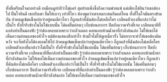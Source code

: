 ทั้งที่เตรียมใจมาอย่างดี
เหมือนดูท่าทีว่าไม่แคร์
สุดท้ายเพิ่งซึ้งถึงความพ่ายแพ้
แค่เพียงได้ยินว่าเธอต้องไป
ฝืนใจยินดี เธอกับเขา
ยิ้มให้เบาๆ เท่าที่ไหว
ต้องพูดว่าเขาเหมาะสมกันแค่ไหน
ทั้งที่ในใจมันตรงข้ามกัน
ถ้าคนดูเข้มแข็งแปลว่าอยู่คนเดียวไหว
ก็ถูกแล้วที่ฉันต้องไม่เหลือใคร
เกลียดตัวเองที่แกล้งว่าไม่เป็นไร
ทั้งที่จริงข้างในไม่ใช่แบบนั้น
ได้แค่ยิ้มอ่อนๆ
เก็บซ่อนอาการ
ปิดบังความจริงที่เจอ
เกลียดนาทีที่แกล้งทำเป็นมองฟ้า
รู้ว่าต้องหลบตาเพราะว่ากลัวเผลอ
คอยแอบห้ามน้ำตาที่กำลังล้นเอ่อ
ไม่ให้เธอได้เห็นความอ่อนแอของหัวใจ
แม้ต้องแสดงสักเท่าไร
ห้ามใจไม่ให้ดูเหนี่ยวรั้ง
ไม่อยากจะทำให้เธอต้องผิดหวัง
จะเจ็บยังไงก็ต้องยอมให้ไป
ถ้าคนดูเข้มแข็งแปลว่าอยู่คนเดียวไหว
ก็ถูกแล้วที่ฉันต้องไม่เหลือใคร
เกลียดตัวเองที่แกล้งว่าไม่เป็นไร
ทั้งที่จริงข้างในไม่ใช่แบบนั้น
ได้แค่ยิ้มอ่อนๆ
เก็บซ่อนอาการ
ปิดบังความจริงที่เจอ
เกลียดนาทีที่แกล้งทำเป็นมองฟ้า
รู้ว่าต้องหลบตาเพราะว่ากลัวเผลอ
คอยแอบห้ามน้ำตาที่กำลังล้นเอ่อ
ไม่ให้เธอได้เห็นความอ่อนแอของหัวใจ
ถ้าคนดูเข้มแข็งแปลว่าอยู่คนเดียวไหว
ก็ถูกแล้วที่ฉันต้องไม่เหลือใคร
เกลียดตัวเองที่แกล้งว่าไม่เป็นไร
ทั้งที่จริงข้างในไม่ใช่แบบนั้น
ได้แค่ยิ้มอ่อนๆ
เก็บซ่อนอาการ
ปิดบังความจริงที่เจอ
เกลียดนาทีที่แกล้งทำเป็นมองฟ้า
รู้ว่าต้องหลบตาเพราะว่ากลัวเผลอ
คอยแอบห้ามน้ำตาที่กำลังล้นเอ่อ
ไม่ให้เธอได้เห็นความอ่อนแอของหัวใจ
